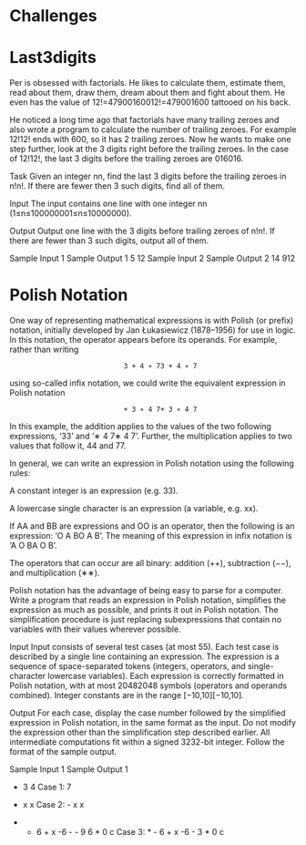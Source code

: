 # Challenges

# Last3digits

Per is obsessed with factorials. He likes to calculate them, estimate them, read about them, draw them, dream about them and fight about them. He even has the value of 12!=47900160012!=479001600 tattooed on his back.

He noticed a long time ago that factorials have many trailing zeroes and also wrote a program to calculate the number of trailing zeroes. For example 12!12! ends with 600, so it has 2 trailing zeroes. Now he wants to make one step further, look at the 3 digits right before the trailing zeroes. In the case of 12!12!, the last 3 digits before the trailing zeroes are 016016.

Task
Given an integer nn, find the last 3 digits before the trailing zeroes in n!n!. If there are fewer then 3 such digits, find all of them.

Input
The input contains one line with one integer nn (1≤n≤100000001≤n≤10000000).

Output
Output one line with the 3 digits before trailing zeroes of n!n!. If there are fewer than 3 such digits, output all of them.

Sample Input 1	Sample Output 1
5                 12
Sample Input 2	Sample Output 2
14                912


# Polish Notation
One way of representing mathematical expressions is with Polish (or prefix) notation, initially developed by Jan Łukasiewicz (1878–1956) for use in logic. In this notation, the operator appears before its operands. For example, rather than writing

                                3 + 4 ∗ 73 + 4 ∗ 7
using so-called infix notation, we could write the equivalent expression in Polish notation

                                + 3 ∗ 4 7+ 3 ∗ 4 7
In this example, the addition applies to the values of the two following expressions, ‘33’ and ‘∗ 4 7∗ 4 7’. Further, the multiplication applies to two values that follow it, 44 and 77.

In general, we can write an expression in Polish notation using the following rules:

A constant integer is an expression (e.g. 33).

A lowercase single character is an expression (a variable, e.g. xx).

If AA and BB are expressions and OO is an operator, then the following is an expression: ‘O A BO A B’. The meaning of this expression in infix notation is ‘A O BA O B’.

The operators that can occur are all binary: addition (++), subtraction (−−), and multiplication (∗∗).

Polish notation has the advantage of being easy to parse for a computer. Write a program that reads an expression in Polish notation, simplifies the expression as much as possible, and prints it out in Polish notation. The simplification procedure is just replacing subexpressions that contain no variables with their values wherever possible.

Input
Input consists of several test cases (at most 55). Each test case is described by a single line containing an expression. The expression is a sequence of space-separated tokens (integers, operators, and single-character lowercase variables). Each expression is correctly formatted in Polish notation, with at most 20482048 symbols (operators and operands combined). Integer constants are in the range [−10,10][−10,10].

Output
For each case, display the case number followed by the simplified expression in Polish notation, in the same format as the input. Do not modify the expression other than the simplification step described earlier. All intermediate computations fit within a signed 3232-bit integer. Follow the format of the sample output.

Sample Input 1	                      Sample Output 1
+ 3 4                                    Case 1: 7
- x x                                    Case 2: - x x
* - 6 + x -6 - - 9 6 * 0 c               Case 3: * - 6 + x -6 - 3 * 0 c
